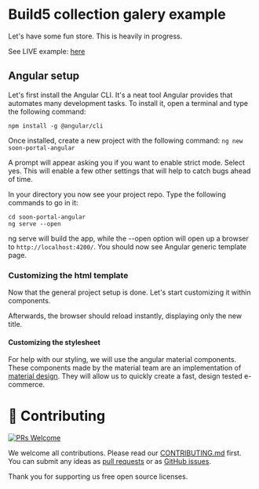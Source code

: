 # Build5 collection galery example
Let's have some fun store. This is heavily in progress.

See LIVE example: [here](https://build-5.github.io/portal-angular-example/) 

## Angular setup

Let's first install the Angular CLI. It's a neat tool Angular provides that automates many development tasks. To install it, open a terminal and type the following command:

`npm install -g @angular/cli`

Once installed, create a new project with the following command:
`ng new soon-portal-angular`

A prompt will appear asking you if you want to enable strict mode. Select yes. This will enable a few other settings that will help to catch bugs ahead of time.

In your directory you now see your project repo. Type the following commands to go in it:
```
cd soon-portal-angular
ng serve --open
```
ng serve will build the app, while the --open option will open up a browser to `http://localhost:4200/`. You should now see Angular generic template page.

### Customizing the html template
Now that the general project setup is done. Let's start customizing it within components.

Afterwards, the browser should reload instantly, displaying only the new title.

#### Customizing the stylesheet

For help with our styling, we will use the angular material components. These components made by the material team are an implementation of [material design](https://material.io/). They will allow us to quickly create a fast, design tested e-commerce.

# 🤝 Contributing

[![PRs Welcome](https://img.shields.io/badge/PRs-welcome-brightgreen.svg?style=flat-square)](https://github.com/build-5/core/pulls)

We welcome all contributions. Please read our [CONTRIBUTING.md](https://github.com/build-5/core/blob/master/CONTRIBUTING.md) first. You can submit any ideas as [pull requests](https://github.com/build-5/core/pulls) or as [GitHub issues](https://github.com/build-5/core/issues).

Thank you for supporting us free open source licenses.
